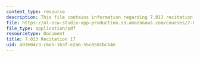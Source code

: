 ```yaml
---
content_type: resource
description: This file contains information regarding 7.013 recitation 17.
file: https://ol-ocw-studio-app-production.s3.amazonaws.com/courses/7-013-introductory-biology-spring-2013/a03e04c3c6e5163fe2a655c858cbcb4e_MIT7_013S12_Recitation_17.pdf
file_type: application/pdf
resourcetype: Document
title: 7.013 Recitation 17
uid: a03e04c3-c6e5-163f-e2a6-55c858cbcb4e
---
```


